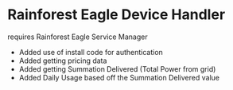 # Rainforest Eagle Device Handler

requires Rainforest Eagle Service Manager

 * Added use of install code for authentication
 * Added getting pricing data
 * Added getting Summation Delivered (Total Power from grid)
 * Added Daily Usage based off the Summation Delivered value